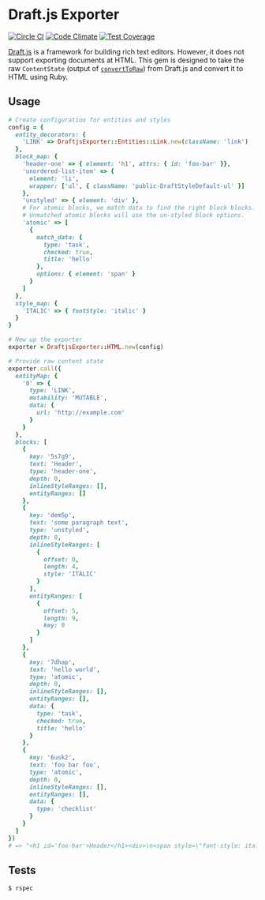# Draft.js Exporter

[![Circle CI](https://circleci.com/gh/ignitionworks/draftjs_exporter/tree/master.svg?style=shield)](https://circleci.com/gh/ignitionworks/draftjs_exporter/tree/master)
[![Code Climate](https://codeclimate.com/github/ignitionworks/draftjs_exporter/badges/gpa.svg)](https://codeclimate.com/github/ignitionworks/draftjs_exporter)
[![Test Coverage](https://codeclimate.com/github/ignitionworks/draftjs_exporter/badges/coverage.svg)](https://codeclimate.com/github/ignitionworks/draftjs_exporter/coverage)

[Draft.js](https://facebook.github.io/draft-js/) is a framework for
building rich text editors. However, it does not support exporting
documents at HTML. This gem is designed to take the raw `ContentState`
(output of [`convertToRaw`](https://facebook.github.io/draft-js/docs/api-reference-data-conversion.html#converttoraw))
from Draft.js and convert it to HTML using Ruby.

## Usage

```ruby
# Create configuration for entities and styles
config = {
  entity_decorators: {
    'LINK' => DraftjsExporter::Entities::Link.new(className: 'link')
  },
  block_map: {
    'header-one' => { element: 'h1', attrs: { id: 'foo-bar' }},
    'unordered-list-item' => {
      element: 'li',
      wrapper: ['ul', { className: 'public-DraftStyleDefault-ul' }]
    },
    'unstyled' => { element: 'div' },
    # For atomic blocks, we match data to find the right block blocks.
    # Unmatched atomic blocks will use the un-styled block options.
    'atomic' => [
      {
        match_data: {
          type: 'task',
          checked: true,
          title: 'hello'
        },
        options: { element: 'span' }
      }
    ]
  },
  style_map: {
    'ITALIC' => { fontStyle: 'italic' }
  }
}

# New up the exporter
exporter = DraftjsExporter::HTML.new(config)

# Provide raw content state
exporter.call({
  entityMap: {
    '0' => {
      type: 'LINK',
      mutability: 'MUTABLE',
      data: {
        url: 'http://example.com'
      }
    }
  },
  blocks: [
    {
      key: '5s7g9',
      text: 'Header',
      type: 'header-one',
      depth: 0,
      inlineStyleRanges: [],
      entityRanges: []
    },
    {
      key: 'dem5p',
      text: 'some paragraph text',
      type: 'unstyled',
      depth: 0,
      inlineStyleRanges: [
        {
          offset: 0,
          length: 4,
          style: 'ITALIC'
        }
      ],
      entityRanges: [
        {
          offset: 5,
          length: 9,
          key: 0
        }
      ]
    },
    {
      key: '7dhap',
      text: 'hello world',
      type: 'atomic',
      depth: 0,
      inlineStyleRanges: [],
      entityRanges: [],
      data: {
        type: 'task',
        checked: true,
        title: 'hello'
      }
    },
    {
      key: '6usk2',
      text: 'foo bar foo',
      type: 'atomic',
      depth: 0,
      inlineStyleRanges: [],
      entityRanges: [],
      data: {
        type: 'checklist'
      }
    }
  ]
})
# => "<h1 id='foo-bar'>Header</h1><div>\n<span style=\"font-style: italic;\">some</span> <a href=\"http://example.com\" class=\"link\">paragraph</a> text</div><span>hello world</span><div>foo bar foo</div>"
```

## Tests

```bash
$ rspec
```
